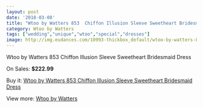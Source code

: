 ```yaml
---
layout: post
date: '2018-03-08'
title: "Wtoo by Watters 853  Chiffon Illusion Sleeve Sweetheart Bridesmaid Dress"
category: Wtoo by Watters 
tags: ["wedding","unique","wtoo","special","dresses"]
image: http://img.eudances.com/10993-thickbox_default/wtoo-by-watters-853-chiffon-illusion-sleeve-sweetheart-bridesmaid-dress.jpg
---
```

Wtoo by Watters 853  Chiffon Illusion Sleeve Sweetheart Bridesmaid Dress

On Sales: **$222.99**
<a href="https://www.eudances.com/en/wtoo-by-watters/3506-wtoo-by-watters-853-chiffon-illusion-sleeve-sweetheart-bridesmaid-dress.html"><amp-img layout="responsive" width="600" height="600" src="//img.eudances.com/10993-thickbox_default/wtoo-by-watters-853-chiffon-illusion-sleeve-sweetheart-bridesmaid-dress.jpg" alt="Wtoo by Watters 853  Chiffon Illusion Sleeve Sweetheart Bridesmaid Dress 0" /></a>
<a href="https://www.eudances.com/en/wtoo-by-watters/3506-wtoo-by-watters-853-chiffon-illusion-sleeve-sweetheart-bridesmaid-dress.html"><amp-img layout="responsive" width="600" height="600" src="//img.eudances.com/10995-thickbox_default/wtoo-by-watters-853-chiffon-illusion-sleeve-sweetheart-bridesmaid-dress.jpg" alt="Wtoo by Watters 853  Chiffon Illusion Sleeve Sweetheart Bridesmaid Dress 1" /></a>
<a href="https://www.eudances.com/en/wtoo-by-watters/3506-wtoo-by-watters-853-chiffon-illusion-sleeve-sweetheart-bridesmaid-dress.html"><amp-img layout="responsive" width="600" height="600" src="//img.eudances.com/10994-thickbox_default/wtoo-by-watters-853-chiffon-illusion-sleeve-sweetheart-bridesmaid-dress.jpg" alt="Wtoo by Watters 853  Chiffon Illusion Sleeve Sweetheart Bridesmaid Dress 2" /></a>

Buy it: [Wtoo by Watters 853  Chiffon Illusion Sleeve Sweetheart Bridesmaid Dress](https://www.eudances.com/en/wtoo-by-watters/3506-wtoo-by-watters-853-chiffon-illusion-sleeve-sweetheart-bridesmaid-dress.html "Wtoo by Watters 853  Chiffon Illusion Sleeve Sweetheart Bridesmaid Dress")

View more: [Wtoo by Watters ](https://www.eudances.com/en/67-wtoo-by-watters "Wtoo by Watters ")